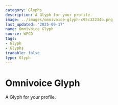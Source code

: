 ```yaml
---
category: Glyphs
description: A Glyph for your profile.
image: ../images/omnivoice-glyph-c95c32234b.png
last_updated: '2025-09-17'
name: Omnivoice Glyph
source: WFCD
tags:
- Glyph
- Glyphs
tradable: false
type: Glyph
---
```


# Omnivoice Glyph

A Glyph for your profile.

